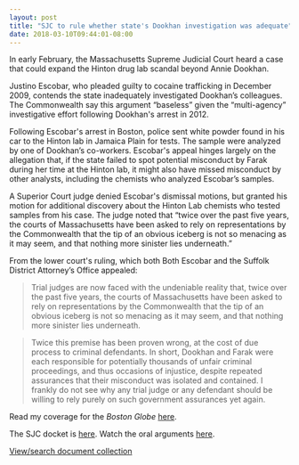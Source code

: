 ```yaml
---
layout: post
title: "SJC to rule whether state's Dookhan investigation was adequate"
date: 2018-03-10T09:44:01-08:00
---
```


In early February, the Massachusetts Supreme Judicial Court heard a case that could expand the Hinton drug lab scandal beyond Annie Dookhan.

Justino Escobar, who pleaded guilty to cocaine trafficking in December 2009, contends the state inadequately investigated Dookhan’s colleagues. The Commonwealth say this argument “baseless” given the “multi-agency” investigative effort following Dookhan's arrest in 2012.

Following Escobar's arrest in Boston, police sent white powder found in his car to the Hinton lab in Jamaica Plain for tests. The sample were analyzed by one of Dookhan’s co-workers. Escobar's appeal hinges largely on the allegation that, if the state failed to spot potential misconduct by Farak during her time at the Hinton lab, it might also have missed misconduct by other analysts, including the chemists who analyzed Escobar’s samples.

A Superior Court judge denied Escobar's dismissal motions, but granted his motion for additional discovery about the Hinton Lab chemists who tested samples from his case. The judge noted that “twice over the past five years, the courts of Massachusetts have been asked to rely on representations by the Commonwealth that the tip of an obvious iceberg is not so menacing as it may seem, and that nothing more sinister lies underneath.”

From the lower court's ruling, which both Both Escobar and the Suffolk District Attorney’s Office appealed: 

> Trial judges are now faced with the undeniable reality that, twice over the past five years, the courts of Massachusetts have been asked to rely on representations by the Commonwealth that the tip of an obvious iceberg is not so menacing as it may seem, and that nothing more sinister lies underneath.

> Twice this premise has been proven wrong, at the cost of due process to criminal defendants. In short, Dookhan and Farak were each responsible for potentially thousands of unfair criminal proceedings, and thus occasions of injustice, despite repeated assurances that their misconduct was isolated and contained. I frankly do not see why any trial judge or any defendant should be willing to rely purely on such government assurances yet again.

Read my coverage for the *Boston Globe* <a href="https://www.bostonglobe.com/metro/2018/02/07/sjc-hears-arguments-state-handling-hinton-lab-scandal/Ff3yjWw4bMHR192d8IqeIJ/story.html" target="_blank">here</a>. 

The SJC docket is <a href="http://www.ma-appellatecourts.org/display_docket.php?src=party&dno=SJC-12430" target="_blank">here</a>. Watch the oral arguments <a href='http://www.suffolk.edu/sjc/pop.php?csnum=SJC_12430' target="_blank">here</a>.

<div id="DC-search-document-4406662-document-4406663-document-4406664-document-4406665" class="DC-embed DC-embed-search DC-search-container"></div><script src="//assets.documentcloud.org/embed/loader.js"></script><script>  dc.embed.load('https://www.documentcloud.org/search/embed/', {    q: "document: 4406662 document: 4406663 document: 4406664 document: 4406665",    container: "#DC-search-document-4406662-document-4406663-document-4406664-document-4406665",    title: "Commonwealth v. Escobar",    order: "title",    per_page: 6,    search_bar: true,    organization: 1226  });</script><noscript>  <a href="https://www.documentcloud.org/public/search/document%3A%204406662%20document%3A%204406663%20document%3A%204406664%20document%3A%204406665">View/search document collection</a></noscript>